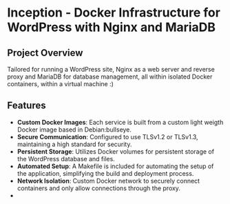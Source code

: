 # Inception - Docker Infrastructure for WordPress with Nginx and MariaDB

## Project Overview

Tailored for running a WordPress site, Nginx as a web server and reverse proxy and MariaDB for database management, all within isolated Docker containers, within a virtual machine :)

## Features

- **Custom Docker Images**: Each service is built from a custom light weigth Docker image based in Debian:bullseye.
- **Secure Communication**: Configured to use TLSv1.2 or TLSv1.3, maintaining a high standard for security.
- **Persistent Storage**: Utilizes Docker volumes for persistent storage of the WordPress database and files.
- **Automated Setup**: A Makefile is included for automating the setup of the application, simplifying the build and deployment process.
- **Network Isolation**: Custom Docker network to securely connect containers and only allow connections through the proxy.
- 
